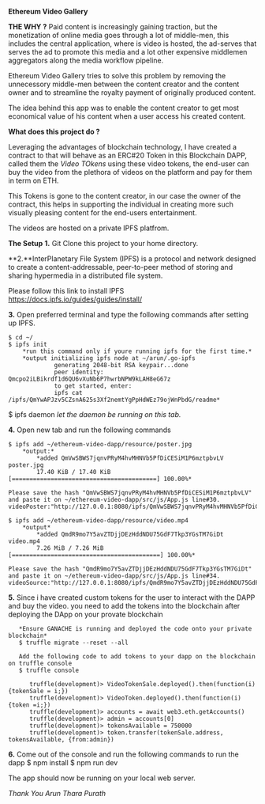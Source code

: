 **Ethereum Video Gallery**

**THE WHY ?**
Paid content is increasingly gaining traction, but the monetization of online media goes through a lot of middle-men, this includes the central application, where is video is hosted, the ad-serves that serves the ad to promote this media and a lot other expensive middlemen aggregators along the media workflow pipeline.

Ethereum Video Gallery tries to solve this problem by removing the unnecessory middle-men between the content creator and the content owner and to streamline the royalty payment of originally produced content.

The idea behind this app was to enable the content creator to get most economical value of his content when a user access his created content. 

**What does this project do ?**

Leveraging the advantages of blockchain technology, I have created a contract to that will behave as an ERC#20 Token in this Blockchain DAPP, called them the *Video TOkens* using these video tokens, the end-user can buy the video from the plethora of videos on the platform and pay for them in term on ETH.

This Tokens is gone to the content creator, in our case the owner of the contract, this helps in supporting the individual in creating more such visually pleasing content for the end-users entertainment.

The videos are hosted on a private IPFS platfrom.

**The Setup**
**1.** Git Clone this project to your home directory.

**2.**InterPlanetary File System (IPFS) is a protocol and network designed to create a content-addressable, peer-to-peer method of storing and sharing hypermedia in a distributed file system.

Please follow this link to install IPFS
https://docs.ipfs.io/guides/guides/install/

**3.** Open preferred terminal and type the following commands after setting up IPFS.

	$ cd ~/
	$ ipfs init 
		*run this command only if youre running ipfs for the first time.*
		*output initializing ipfs node at ~/arun/.go-ipfs
				 generating 2048-bit RSA keypair...done
				 peer identity: Qmcpo2iLBikrdf1d6QU6vXuNb6P7hwrbNPW9kLAH8eG67z
				 to get started, enter:
  				 ipfs cat /ipfs/QmYwAPJzv5CZsnA625s3Xf2nemtYgPpHdWEz79ojWnPbdG/readme*

$ ipfs daemon 
	*let the daemon be running on this tab.*

**4.** Open new tab and run the following commands

	$ ipfs add ~/ethereum-video-dapp/resource/poster.jpg
		*output:*
			*added QmVwSBWS7jqnvPRyM4hvMHNVb5PfDiCESiM1P6mztpbvLV poster.jpg
 			17.40 KiB / 17.40 KiB [=========================================] 100.00%*

 	Please save the hash "QmVwSBWS7jqnvPRyM4hvMHNVb5PfDiCESiM1P6mztpbvLV" and paste it on ~/ethereum-video-dapp/src/js/App.js line#30. videoPoster:"http://127.0.0.1:8080/ipfs/QmVwSBWS7jqnvPRyM4hvMHNVb5PfDiCESiM1P6mztpbvLV"

 	$ ipfs add ~/ethereum-video-dapp/resource/video.mp4
 		*output*
 			*added QmdR9mo7Y5avZTDjjDEzHddNDU75GdF7Tkp3YGsTM7GiDt video.mp4
 			7.26 MiB / 7.26 MiB [==========================================] 100.00%*

 	Please save the hash "QmdR9mo7Y5avZTDjjDEzHddNDU75GdF7Tkp3YGsTM7GiDt" and paste it on ~/ethereum-video-dapp/src/js/App.js line#34. videoSource:"http://127.0.0.1:8080/ipfs/QmdR9mo7Y5avZTDjjDEzHddNDU75GdF7Tkp3YGsTM7GiDt"


**5.** Since i have created custom tokens for the user to interact with the DAPP and buy the video. you need to add the 	   tokens into the blockchain after deploying the DApp on your provate blockchain
	   
	   *Ensure GANACHE is running and deployed the code onto your private blockchain*
	   $ truffle migrate --reset --all

	   Add the following code to add tokens to your dapp on the blockchain on truffle console
	   $ truffle console
		
		  truffle(development)> VideoTokenSale.deployed().then(function(i){tokenSale = i;})
		  truffle(development)> VideoToken.deployed().then(function(i){token =i;})
		  truffle(development)> accounts = await web3.eth.getAccounts()
		  truffle(development)> admin = accounts[0]
		  truffle(development)> tokensAvailable = 750000
		  truffle(development)> token.transfer(tokenSale.address, tokensAvailable, {from:admin})

**6.** Come out of the console and run the following commands to run the dapp
		$ npm install
		$ npm run dev

The app should now be running on your local web server.

*Thank You
Arun Thara Purath*